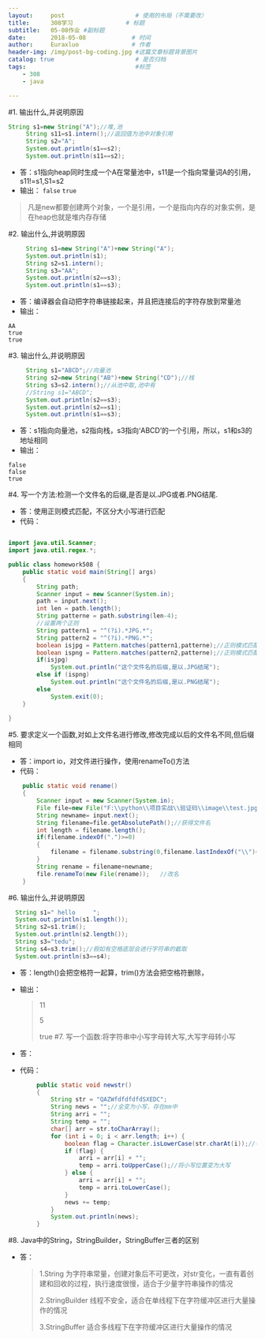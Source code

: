 ```yaml
---
layout:     post                    # 使用的布局（不需要改）
title:      308学习               # 标题 
subtitle:   05-08作业 #副标题
date:       2018-05-08             # 时间
author:     Euraxluo               # 作者
header-img: /img/post-bg-coding.jpg #这篇文章标题背景图片
catalog: true                       # 是否归档
tags:                               #标签
    - 308
    - java

---
```


#1. 输出什么,并说明原因

   ```java
   String s1=new String("A");//堆,池
   		String s11=s1.intern();//返回值为池中对象引用
   		String s2="A";
   		System.out.println(s1==s2);
   		System.out.println(s11==s2);
   ```
+ 答：s1指向heap同时生成一个A在常量池中，s11是一个指向常量词A的引用，s11!=s1,S1=s2
+ 输出：
`false`
`true`
> 凡是new都要创建两个对象，一个是引用，一个是指向内存的对象实例，是在heap也就是堆内存存储

#2. 输出什么,并说明原因

   ```java
   		String s1=new String("A")+new String("A");
   		System.out.println(s1);
   		String s2=s1.intern();
   		String s3="AA";
   		System.out.println(s2==s3);
   		System.out.println(s1==s3);
   ```

+ 答：编译器会自动把字符串链接起来，并且把连接后的字符存放到常量池
+ 输出：
```
AA
true
true
```

#3. 输出什么,并说明原因

   ```java
   		String s1="ABCD";//向量池
   		String s2=new String("AB")+new String("CD");//栈
   		String s3=s2.intern();//从池中取,池中有
   		//String s1="ABCD";
   		System.out.println(s2==s3);
   		System.out.println(s2==s1);
   		System.out.println(s1==s3);
   ```
+ 答：s1指向向量池，s2指向栈，s3指向‘ABCD’的一个引用，所以，s1和s3的地址相同
+ 输出：
```
false
false
true
```

#4. 写一个方法:检测一个文件名的后缀,是否是以.JPG或者.PNG结尾.
+ 答：使用正则模式匹配，不区分大小写进行匹配
+ 代码：

```java

import java.util.Scanner;
import java.util.regex.*;

public class homework508 {
	public static void main(String[] args)
	{
		String path;
		Scanner input = new Scanner(System.in);
		path = input.next();
		int len = path.length();
		String patterne = path.substring(len-4);
		//设置两个正则
		String pattern1 = "^(?i).*JPG.*";
		String pattern2 = "^(?i).*PNG.*";
		boolean isjpg = Pattern.matches(pattern1,patterne);//正则模式匹配
		boolean ispng = Pattern.matches(pattern2,patterne);//正则模式匹配
		if(isjpg)
			System.out.println("这个文件名的后缀,是以.JPG结尾");
		else if (ispng)
			System.out.println("这个文件名的后缀,是以.PNG结尾");
		else
			System.exit(0);
	}
	
}

```

#5. 要求定义一个函数,对如上文件名进行修改,修改完成以后的文件名不同,但后缀相同
+ 答：import io，对文件进行操作，使用renameTo()方法
+ 代码：
```java
	public static void rename()
	{
		Scanner input = new Scanner(System.in);
		File file=new File("F:\\python\\项目实战\\验证码\\image\\test.jpg");   //指定文件名及路径
		String newname= input.next();
		String filename=file.getAbsolutePath();//获得文件名
		int length = filename.length();
		if(filename.indexOf(".")>=0)
		{
			filename = filename.substring(0,filename.lastIndexOf("\\")+1);//去掉后缀
		}
		String rename = filename+newname;
		file.renameTo(new File(rename));   //改名
	}
```

#6. 输出什么,并说明原因
 ```java
   String s1=" hello     ";
   System.out.println(s1.length());
   String s2=s1.trim();
   System.out.println(s2.length());
   String s3="tedu";
   String s4=s3.trim();//假如有空格底层会进行字符串的截取
   System.out.println(s3==s4);
 ```
+ 答：length()会把空格符一起算，trim()方法会把空格符删除，

+ 输出：

  > 11
  >
  > 5
  >
  > true
#7. 写一个函数:将字符串中小写字母转大写,大写字母转小写
+ 答：
+ 代码：
```java
		public static void newstr()
		{
			String str = "QAZWfdfdfdfdSXEDC";
			String news = "";//全变为小写，存在mm中
			String arri = "";
			String temp = "";
			char[] arr = str.toCharArray();
			for (int i = 0; i < arr.length; i++) {
				boolean flag = Character.isLowerCase(str.charAt(i));//判断是否为小写
				if (flag) {
					arri = arr[i] + "";
					temp = arri.toUpperCase();//将小写位置变为大写
				} else {
					arri = arr[i] + "";
					temp = arri.toLowerCase();
				}
				news += temp;
			}
			System.out.println(news);
		}
```

#8.  Java中的String，StringBuilder，StringBuffer三者的区别
+ 答：
  > 1.String 为字符串常量，创建对象后不可更改，对str变化，一直有着创建和回收的过程，执行速度很慢，适合于少量字符串操作的情况
  >
  > 2.StringBuilder 线程不安全，适合在单线程下在字符缓冲区进行大量操作的情况
  >
  > 3.StringBuffer 适合多线程下在字符缓冲区进行大量操作的情况
  >
  > 
